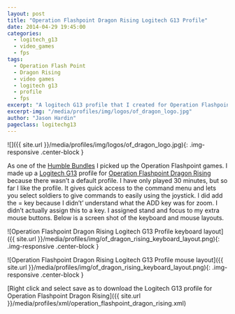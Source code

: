 ```yaml
---
layout: post
title: "Operation Flashpoint Dragon Rising Logitech G13 Profile"
date: 2014-04-29 19:45:00
categories:
  - logitech_g13
  - video_games
  - fps
tags:
  - Operation Flash Point
  - Dragon Rising
  - video games
  - logitech g13
  - profile
  - fps
excerpt: "A logitech G13 profile that I created for Operation Flashpoint Dragon Rising because there wasn't a default profile"
excerpt-img: "/media/profiles/img/logos/of_dragon_logo.jpg"
author: "Jason Hardin"
pageclass: logitechg13
---
```

![]({{ site.url }}/media/profiles/img/logos/of_dragon_logo.jpg){: .img-responsive .center-block }

As one of the [Humble Bundles](https://www.humblebundle.com/) I picked up the Operation Flashpoint games. I made up a [Logitech G13](http://gaming.logitech.com/en-us/product/g13-advanced-gameboard)  profile for [Operation Flashpoint Dragon Rising](http://www.codemasters.com/uk/ofdr-uk/pc/) because there wasn’t a default profile. I have only played 30 minutes, but so far I like the profile. It gives quick access to the command menu and lets you select soldiers to give commands to easily using the joystick. I did add the = key because I didn’t’ understand what the ADD key was for zoom. I didn’t actually assign this to a key. I assigned stand and focus to my extra mouse buttons. Below is a screen shot of the keyboard and mouse layouts.

![Operation Flashpoint Dragon Rising Logitech G13 Profile keyboard layout]({{ site.url }}/media/profiles/img/of_dragon_rising_keyboard_layout.png){: .img-responsive .center-block }

![Operation Flashpoint Dragon Rising Logitech G13 Profile mouse layout]({{ site.url }}/media/profiles/img/of_dragon_rising_keyboard_layout.png){: .img-responsive .center-block }

[Right click and select save as to download the Logitech G13 profile for Operation Flashpoint Dragon Rising]({{ site.url }}/media/profiles/xml/operation_flashpoint_dragon_rising.xml)
